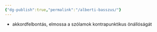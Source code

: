 ```yaml
---
{"dg-publish":true,"permalink":"/alberti-basszus/"}
---
```


- akkordfelbontás, elmossa a szólamok kontrapunktikus önállóságát